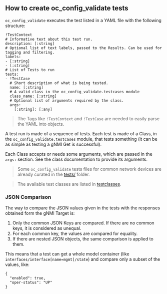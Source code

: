 ## How to create oc_config_validate tests

`oc_config_validate` executes the test listed in a YAML file with the following structure:

```
!TestContext
# Informative text about this test run.
description: [:string]
# Optional list of text labels, passed to the Results. Can be used for tagging and filtering. 
labels: 
- [:string]
- [:string]
# List of Tests to run
tests: 
- !TestCase
  # Short description of what is being tested.
  name: [:string]
  # A valid class in the oc_config_validate.testcases module
  class_name: [:string]
  # Optional list of arguments required by the class.
  args: 
    [:string]: [:any]
```

> The Tags like `!TestContext` and `!TestCase` are needed to easily parse the YAML into objects.

A test run is made of a sequence of tests. Each test is made of a Class, in 
the `oc_config_validate.testcases` module, that tests something (it can be as simple as testing a gNMI Get is successful).

Each Class accepts or needs some arguments, which are passed in the `args:` section. See the class documentation to provide its arguments. 

> Some `oc_config_validate` tests files for common network devices are already curated in the [tests/](../tests) folder.

> The available test classes are listed in [testclasses](testclasses.md).

### JSON Comparison

The way to compare the JSON values given in the tests with the responses obtained form the gNMI Target is:

 1.  Only the common JSON Keys are compared. If there are no common keys, it is considered as unequal.
 1.  For each common key, the values are compared for equality.
 1.  If there are nested JSON objects, the same comparison is applied to them.

This means that a test can get a whole model container (like `interfaces/interface[name=mgmt]/state`) and compare only a subset of the values, like:

```
{
  "enabled": true,
  "oper-status": "UP"
}
```